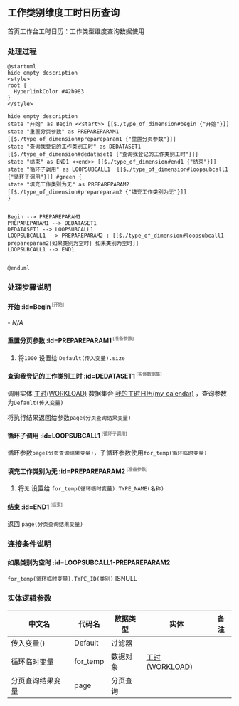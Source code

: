 ## 工作类别维度工时日历查询 <!-- {docsify-ignore-all} -->

   首页工作台工时日历：工作类型维度查询数据使用

### 处理过程

```plantuml
@startuml
hide empty description
<style>
root {
  HyperlinkColor #42b983
}
</style>

hide empty description
state "开始" as Begin <<start>> [[$./type_of_dimension#begin {"开始"}]]
state "重置分页参数" as PREPAREPARAM1  [[$./type_of_dimension#prepareparam1 {"重置分页参数"}]]
state "查询我登记的工作类别工时" as DEDATASET1  [[$./type_of_dimension#dedataset1 {"查询我登记的工作类别工时"}]]
state "结束" as END1 <<end>> [[$./type_of_dimension#end1 {"结束"}]]
state "循环子调用" as LOOPSUBCALL1  [[$./type_of_dimension#loopsubcall1 {"循环子调用"}]] #green {
state "填充工作类别为无" as PREPAREPARAM2  [[$./type_of_dimension#prepareparam2 {"填充工作类别为无"}]]
}


Begin --> PREPAREPARAM1
PREPAREPARAM1 --> DEDATASET1
DEDATASET1 --> LOOPSUBCALL1
LOOPSUBCALL1 --> PREPAREPARAM2 : [[$./type_of_dimension#loopsubcall1-prepareparam2{如果类别为空时} 如果类别为空时]]
LOOPSUBCALL1 --> END1


@enduml
```


### 处理步骤说明

#### 开始 :id=Begin<sup class="footnote-symbol"> <font color=gray size=1>[开始]</font></sup>



*- N/A*
#### 重置分页参数 :id=PREPAREPARAM1<sup class="footnote-symbol"> <font color=gray size=1>[准备参数]</font></sup>



1. 将`1000` 设置给  `Default(传入变量).size`

#### 查询我登记的工作类别工时 :id=DEDATASET1<sup class="footnote-symbol"> <font color=gray size=1>[实体数据集]</font></sup>



调用实体 [工时(WORKLOAD)](module/Base/workload.md) 数据集合 [我的工时日历(my_calendar)](module/Base/workload#数据集合) ，查询参数为`Default(传入变量)`

将执行结果返回给参数`page(分页查询结果变量)`

#### 循环子调用 :id=LOOPSUBCALL1<sup class="footnote-symbol"> <font color=gray size=1>[循环子调用]</font></sup>



循环参数`page(分页查询结果变量)`，子循环参数使用`for_temp(循环临时变量)`
#### 填充工作类别为无 :id=PREPAREPARAM2<sup class="footnote-symbol"> <font color=gray size=1>[准备参数]</font></sup>



1. 将`无` 设置给  `for_temp(循环临时变量).TYPE_NAME(名称)`

#### 结束 :id=END1<sup class="footnote-symbol"> <font color=gray size=1>[结束]</font></sup>



返回 `page(分页查询结果变量)`


### 连接条件说明
#### 如果类别为空时 :id=LOOPSUBCALL1-PREPAREPARAM2

`for_temp(循环临时变量).TYPE_ID(类别)` ISNULL


### 实体逻辑参数

|    中文名   |    代码名    |  数据类型    |  实体   |备注 |
| --------| --------| -------- | -------- | --------   |
|传入变量(<i class="fa fa-check"/></i>)|Default|过滤器|||
|循环临时变量|for_temp|数据对象|[工时(WORKLOAD)](module/Base/workload.md)||
|分页查询结果变量|page|分页查询|||

